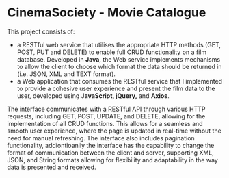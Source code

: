 # CinemaSociety - Movie Catalogue

This project consists of:
* a RESTful web service that utilises the appropriate HTTP methods (GET, POST, PUT and DELETE) to enable full CRUD functionality on a film database. Developed in **Java**, the Web service implements mechanisms to allow the client to choose which format the data should be returned in (i.e. JSON, XML and TEXT format).
* a Web application that consumes the RESTful service that I implemented to provide a cohesive user experience and present the film data to the user, developed using J**avaScript, jQuery,** and **Axios**.

The interface communicates with a RESTful API through various HTTP requests, including GET, POST, UPDATE, and DELETE, allowing for the implementation of all CRUD functions. This allows for a seamless and smooth user experience, where the page is updated in real-time without the need for manual refreshing.
The interface also includes pagination functionality, addiontioanlly the interface has the capability to change the format of communication between the client and server, supporting XML, JSON, and String formats allowing for flexibility and adaptability in the way data is presented and received.
